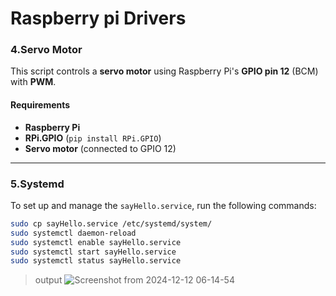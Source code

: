# Raspberry pi Drivers
### 4.Servo Motor

This script controls a **servo motor** using Raspberry Pi's **GPIO pin 12** (BCM) with **PWM**.

#### Requirements

- **Raspberry Pi**  
- **RPi.GPIO** (`pip install RPi.GPIO`)  
- **Servo motor** (connected to GPIO 12)

---

### 5.Systemd
To set up and manage the `sayHello.service`, run the following commands:
```bash
sudo cp sayHello.service /etc/systemd/system/
sudo systemctl daemon-reload
sudo systemctl enable sayHello.service
sudo systemctl start sayHello.service
sudo systemctl status sayHello.service
```

> output
![Screenshot from 2024-12-12 06-14-54](https://github.com/user-attachments/assets/225df062-6443-411f-93d0-a59247b6779c)
